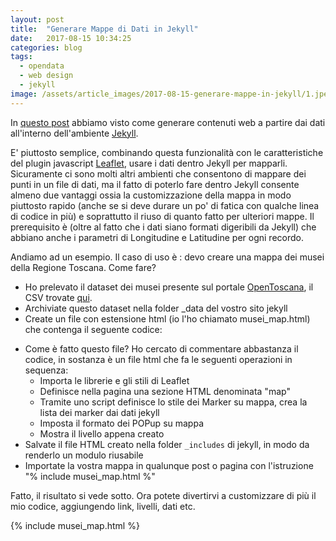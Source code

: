```yaml
---
layout: post
title:  "Generare Mappe di Dati in Jekyll"
date:   2017-08-15 10:34:25
categories: blog
tags:
  - opendata
  - web design
  - jekyll
image: /assets/article_images/2017-08-15-generare-mappe-in-jekyll/1.jpeg
---
```


In [questo post](https://iltempe.github.io/blog/2017/08/05/generare-siti-da-dataset.html) abbiamo visto come generare contenuti web a partire dai dati all'interno dell'ambiente [Jekyll](https://jekyllrb.com/).

E' piuttosto semplice, combinando questa funzionalità con le caratteristiche del plugin javascript [Leaflet](http://leafletjs.com/), usare i dati dentro Jekyll per mapparli. Sicuramente ci sono molti altri ambienti che consentono di mappare dei punti in un file di dati, ma il fatto di poterlo fare dentro Jekyll consente almeno due vantaggi ossia la customizzazione della mappa in modo piuttosto rapido (anche se si deve durare un po' di fatica con qualche linea di codice in più) e soprattutto il riuso di quanto fatto per ulteriori mappe. Il prerequisito è (oltre al fatto che i dati siano formati digeribili da Jekyll) che abbiano anche i parametri di Longitudine e Latitudine per ogni recordo.

Andiamo ad un esempio. Il caso di uso è : devo creare una mappa dei musei della Regione Toscana. Come fare?

- Ho prelevato il dataset dei musei presente sul portale [OpenToscana](http://open.toscana.it/), il CSV trovate [qui](http://mappe.regione.toscana.it/db-webgis/musei/example_postgis.jsp?format=csv&_ga=2.41993573.1701934011.1502803639-2104128018.1501614393).
- Archiviate questo dataset nella folder _data del vostro sito jekyll
- Create un file con estensione html (io l'ho chiamato musei_map.html) che contenga il seguente codice:

<script src="https://gist.github.com/iltempe/36af83c43a7c74d62b0273af0ff3dc79.js"></script>

- Come è fatto questo file? Ho cercato di commentare abbastanza il codice, in sostanza è un file html che fa le seguenti operazioni in sequenza:
  - Importa le librerie e gli stili di Leaflet
  - Definisce nella pagina una sezione HTML denominata "map"
  - Tramite uno script definisce lo stile dei Marker su mappa, crea la lista dei marker dai dati jekyll
  - Imposta il formato dei POPup su mappa
  - Mostra il livello appena creato
- Salvate il file HTML creato nella folder `_includes` di jekyll, in modo da renderlo un modulo riusabile
- Importate la vostra mappa in qualunque post o pagina con l'istruzione "% include musei_map.html %"

Fatto, il risultato si vede sotto. Ora potete divertirvi a customizzare di più il mio codice, aggiungendo link, livelli, dati etc.

{% include musei_map.html %}
